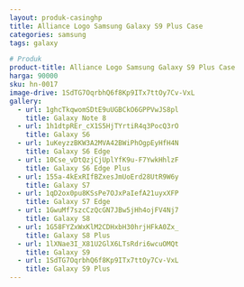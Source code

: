 ```yaml
---
layout: produk-casinghp
title: Alliance Logo Samsung Galaxy S9 Plus Case
categories: samsung
tags: galaxy

# Produk
product-title: Alliance Logo Samsung Galaxy S9 Plus Case
harga: 90000
sku: hn-0017
image-drive: 1SdTG7OqrbhQ6f8Kp9ITx7ttOy7Cv-VxL
gallery:
  - url: 1ghcTkqwomSDtE9uUGBCkO6GPPVwJS8pl
    title: Galaxy Note 8
  - url: 1h1dtpREr_cX1S5HjTYrtiR4q3PocQ3rO
    title: Galaxy S6
  - url: 1uKeyzzBKW3A2MVA42BWiPhOgpEyHfH4N
    title: Galaxy S6 Edge
  - url: 10Cse_vDtQzjCjUplYfK9u-F7YwkHhlzF
    title: Galaxy S6 Edge Plus
  - url: 155a-4kExRIfBZxesJmUoErd28UtR9W6y
    title: Galaxy S7
  - url: 1qD2ox0pu8KSsPe7OJxPaIefA21uyxXFP
    title: Galaxy S7 Edge
  - url: 1GwuMf7szcCzQcGN7JBw5jHh4ojFV4Nj7
    title: Galaxy S8
  - url: 1G58FYZxWxKlM2CDHxbH30hrjHFkA0Zx_
    title: Galaxy S8 Plus
  - url: 1lXNae3I_X81U2GlX6LTsRdri6wcuOMQt
    title: Galaxy S9
  - url: 1SdTG7OqrbhQ6f8Kp9ITx7ttOy7Cv-VxL
    title: Galaxy S9 Plus
---
```

